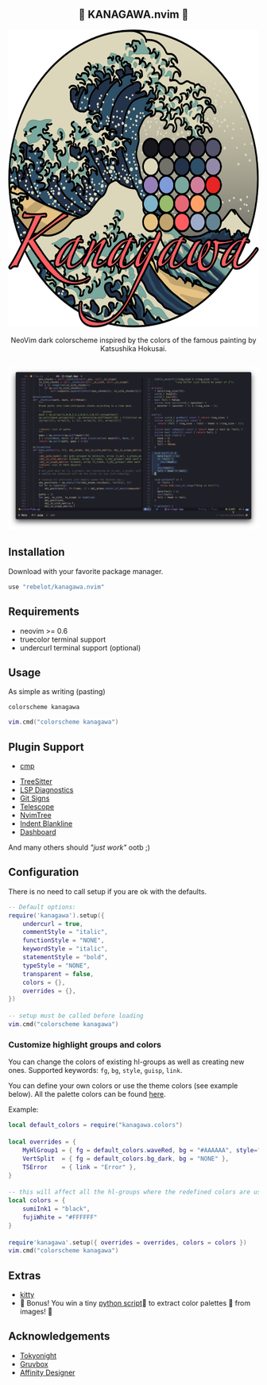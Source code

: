 <p align="center">
  <h2 align="center">🌊 KANAGAWA.nvim 🌊</h2>
</p>

<p align="center">
  <img src="kanagawa@2x.png" width="600" height="600">
</p>

<p align="center">NeoVim dark colorscheme inspired by the colors of the famous painting by Katsushika Hokusai.</p>

<p align="center">
  <h2 align="center"><img src="screenshot.png"></h2>
</p>

## Installation

Download with your favorite package manager.

```lua
use "rebelot/kanagawa.nvim"
```

## Requirements

* neovim >= 0.6
* truecolor terminal support
* undercurl terminal support (optional)

## Usage

As simple as writing (pasting)

```vim
colorscheme kanagawa
```

```lua
vim.cmd("colorscheme kanagawa")
```

## Plugin Support

* [cmp](https://github.com/hrsh7th/nvim-cmp)
- [TreeSitter](https://github.com/nvim-treesitter/nvim-treesitter)
- [LSP Diagnostics](https://neovim.io/doc/user/lsp.html)
- [Git Signs](https://github.com/lewis6991/gitsigns.nvim)
- [Telescope](https://github.com/nvim-telescope/telescope.nvim)
- [NvimTree](https://github.com/kyazdani42/nvim-tree.lua)
- [Indent Blankline](https://github.com/lukas-reineke/indent-blankline.nvim)
- [Dashboard](https://github.com/glepnir/dashboard-nvim)

And many others should _"just work"_ ootb ;)

## Configuration

There is no need to call setup if you are ok with the defaults.

```lua
-- Default options:
require('kanagawa').setup({
    undercurl = true,
    commentStyle = "italic",
    functionStyle = "NONE",
    keywordStyle = "italic",
    statementStyle = "bold",
    typeStyle = "NONE",
    transparent = false,
    colors = {},
    overrides = {},
})

-- setup must be called before loading
vim.cmd("colorscheme kanagawa")
```

### Customize highlight groups and colors

You can change the colors of existing hl-groups as well as creating new ones. Supported keywords: `fg`, `bg`, `style`, `guisp`, `link`.

You can define your own colors or use the theme colors (see example below).
All the palette colors can be found [here](lua/kanagawa/colors.lua).

Example:

```lua
local default_colors = require("kanagawa.colors")

local overrides = {
    MyHlGroup1 = { fg = default_colors.waveRed, bg = "#AAAAAA", style="underline,bold", guisp="blue" },
    VertSplit  = { fg = default_colors.bg_dark, bg = "NONE" },
    TSError    = { link = "Error" },
}

-- this will affect all the hl-groups where the redefined colors are used
local colors = {
    sumiInk1 = "black",
    fujiWhite = "#FFFFFF"
}

require'kanagawa'.setup({ overrides = overrides, colors = colors })
vim.cmd("colorscheme kanagawa")
```

## Extras

* [kitty](extras/kanagawa.conf)
* 🎉 Bonus! You win a tiny [python script](palette.py)🐍 to extract color palettes 🎨 from images! 🥳

## Acknowledgements

* [Tokyonight](https://github.com/folke/tokyonight.nvim)
* [Gruvbox](https://github.com/morhetz/gruvbox)
* [Affinity Designer](https://affinity.serif.com/designer/)
